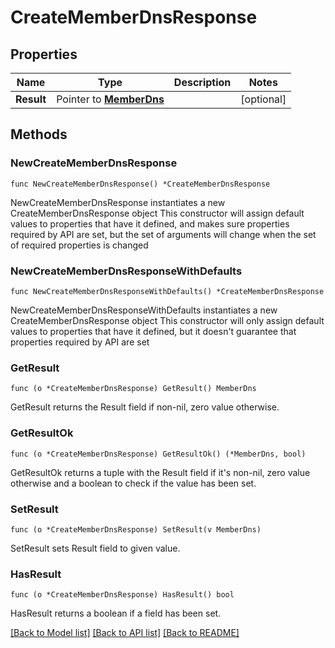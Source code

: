 # CreateMemberDnsResponse

## Properties

Name | Type | Description | Notes
------------ | ------------- | ------------- | -------------
**Result** | Pointer to [**MemberDns**](MemberDns.md) |  | [optional] 

## Methods

### NewCreateMemberDnsResponse

`func NewCreateMemberDnsResponse() *CreateMemberDnsResponse`

NewCreateMemberDnsResponse instantiates a new CreateMemberDnsResponse object
This constructor will assign default values to properties that have it defined,
and makes sure properties required by API are set, but the set of arguments
will change when the set of required properties is changed

### NewCreateMemberDnsResponseWithDefaults

`func NewCreateMemberDnsResponseWithDefaults() *CreateMemberDnsResponse`

NewCreateMemberDnsResponseWithDefaults instantiates a new CreateMemberDnsResponse object
This constructor will only assign default values to properties that have it defined,
but it doesn't guarantee that properties required by API are set

### GetResult

`func (o *CreateMemberDnsResponse) GetResult() MemberDns`

GetResult returns the Result field if non-nil, zero value otherwise.

### GetResultOk

`func (o *CreateMemberDnsResponse) GetResultOk() (*MemberDns, bool)`

GetResultOk returns a tuple with the Result field if it's non-nil, zero value otherwise
and a boolean to check if the value has been set.

### SetResult

`func (o *CreateMemberDnsResponse) SetResult(v MemberDns)`

SetResult sets Result field to given value.

### HasResult

`func (o *CreateMemberDnsResponse) HasResult() bool`

HasResult returns a boolean if a field has been set.


[[Back to Model list]](../README.md#documentation-for-models) [[Back to API list]](../README.md#documentation-for-api-endpoints) [[Back to README]](../README.md)


